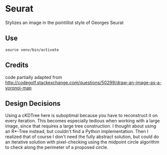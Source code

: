 # Seurat
Stylizes an image in the pointillist style of Georges Seurat

## Use

`source venv/bin/activate`

## Credits

code partially adapted from http://codegolf.stackexchange.com/questions/50299/draw-an-image-as-a-voronoi-map

## Design Decisions

Using a cKDTree here is suboptimal because you have to reconstruct it on every iteration. This becomes especially tedious
when working with a large image, since that requires a large tree construction. I thought about using an R*-Tree instead, but
couldn't find a Python implementation. Then I realized that of course I don't need the fully abstract solution, but could do
an iterative solution with pixel-checking using the midpoint circle algorithm to check along the perimeter of a proposed
circle.
